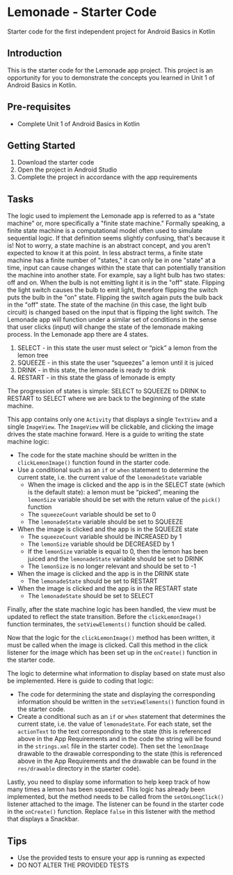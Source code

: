 Lemonade - Starter Code
==================================

Starter code for the first independent project for Android Basics in Kotlin

Introduction
------------

This is the starter code for the Lemonade app project. This project is an opportunity for you to
demonstrate the concepts you learned in Unit 1 of Android Basics in Kotlin.

Pre-requisites
--------------

- Complete Unit 1 of Android Basics in Kotlin

Getting Started
---------------

1. Download the starter code
2. Open the project in Android Studio
3. Complete the project in accordance with the app requirements

Tasks
-----

The logic used to implement the Lemonade app is referred to as a “state machine” or, more 
specifically a "finite state machine." Formally speaking, a finite state machine is a computational 
model often used to simulate sequential logic. If that definition seems slightly confusing, that's 
because it is! Not to worry, a state machine is an abstract concept, and you aren't expected to know
it at this point. In less abstract terms, a finite state machine has a finite number of "states," it 
can only be in one "state" at a time, input can cause changes within the state that can 
potentially transition the machine into another state. 
For example, say a light bulb has two states: off and on. When the bulb is not emitting light it is
in the "off" state. Flipping the light switch causes the bulb to emit light, therefore flipping 
the switch puts the bulb in the "on" state. Flipping the switch again puts the bulb back in the 
"off" state. The state of the machine (in this case, the light bulb circuit) is changed based on the 
input that is flipping the light switch. The Lemonade app will function under a similar set of 
conditions in the sense that user clicks (input) will change the state of the lemonade making 
process. 
In the Lemonade app there are 4 states. 

1. SELECT - in this state the user must select or “pick” a lemon from the lemon tree
2. SQUEEZE - in this state the user “squeezes” a lemon until it is juiced
3. DRINK - in this state, the lemonade is ready to drink
4. RESTART - in this state the glass of lemonade is empty

The progression of states is simple: SELECT to SQUEEZE to DRINK to RESTART to SELECT where we are 
back to the beginning of the state machine. 

This app contains only one `Activity` that displays a single `TextView` and a single `ImageView`. 
The `ImageView` will be clickable, and clicking the image drives the state machine forward. Here is 
a guide to writing the state machine logic:

* The code for the state machine should be written in the `clickLemonImage()` function found in the 
starter code.
* Use a conditional such as an `if` or `when` statement to determine the current state, i.e. 
the current value of the `lemonadeState` variable
    * When the image is clicked and the app is in the SELECT state (which is the default state):
a lemon must be “picked”, meaning the `lemonSize` variable should be set with the return value of 
the `pick()` function
    * The `squeezeCount` variable should be set to 0
    * The `lemonadeState` variable should be set to SQUEEZE
* When the image is clicked and the app is in the SQUEEZE state
    * The `squeezeCount` variable should be INCREASED by 1
    * The `lemonSize` variable should be DECREASED by 1
    * If the `lemonSize` variable is equal to 0, then the lemon has been juiced and the 
    `lemonadeState` variable should be set to DRINK
    * The `lemonSize` is no longer relevant and should be set to -1
* When the image is clicked and the app is in the DRINK state
    * The `lemonadeState` should be set to RESTART
* When the image is clicked and the app is in the RESTART state
    * The `lemonadeState` should be set to SELECT

Finally, after the state machine logic has been handled, the view must be updated to reflect the 
state transition. Before the `clickLemonImage()` function terminates, the `setViewElements()` 
function should be called.

Now that the logic for the `clickLemonImage()` method has been written, it must be called when the 
image is clicked. Call this method in the click listener for the image which has been set up in the 
`onCreate()` function in the starter code.

The logic to determine what information to display based on state must also be implemented. 
Here is guide to coding that logic:

* The code for determining the state and displaying the corresponding information should be written 
in the `setViewElements()` function found in the starter code.
* Create a conditional such as an `if` or `when` statement that determines the current state, i.e. 
the value of `lemonadeState`. For each state, set the `actionText` to the text corresponding to the 
state (this is referenced above in the App Requirements and in the code the string will be found in 
the `strings.xml` file in the starter code). Then set the `lemonImage` drawable to the drawable 
corresponding to the state (this is referenced above in the App Requirements and the drawable can 
be found in the `res/drawable` directory in the starter code).

Lastly, you need to display some information to help keep track of how many times a lemon has 
been squeezed. This logic has already been implemented, but the method needs to be called from the 
`setOnLongClick()` listener attached to the image. The listener can be found in the starter code in 
the `onCreate()` function. Replace `false` in this listener with the method that displays a Snackbar.

Tips
----

- Use the provided tests to ensure your app is running as expected
- DO NOT ALTER THE PROVIDED TESTS
